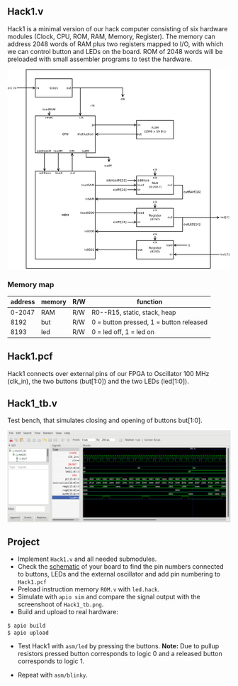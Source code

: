 ## Hack1.v
Hack1 is a minimal version of our hack computer consisting of  six hardware modules (Clock, CPU, ROM, RAM, Memory, Register). The memory can address 2048 words of RAM plus two registers mapped to I/O, with which we can control button and LEDs on the board. ROM of 2048 words will be preloaded with small assembler programs to test the hardware.

![](figs/Hack1.png)

### Memory map
|address | memory|R/W|function|
 |-|-|-|-|
 |0-2047  | RAM|R/W|R0--R15, static, stack, heap|
 | 8192    | but|R/W|0 = button pressed, 1 = button released|
 | 8193    | led|R/W|0 = led off, 1 = led on|


## Hack1.pcf
Hack1 connects over external pins of our FPGA to Oscillator 100 MHz (clk_in), the two buttons (but[1:0]) and the two LEDs (led[1:0]).

## Hack1_tb.v
Test bench, that simulates closing and opening of buttons but[1:0].

![](figs/Hack1_tb.png)


## Project
* Implement `Hack1.v` and all needed submodules.
* Check the [schematic](../../datasheets/iCE40HX1K-EVB_Rev_B.pdf) of your board to find the pin numbers connected to buttons, LEDs and the external oscillator and add pin numbering to `Hack1.pcf`
* Preload instruction memory `ROM.v` with `led.hack`.
* Simulate with `apio sim` and compare the signal output with the screenshoot of `Hack1_tb.png`.
* Build and upload to real hardware:
```
$ apio build
$ apio upload
```
* Test Hack1 with `asm/led` by pressing the buttons.
 **Note:** Due to pullup resistors pressed button corresponds to logic 0 and a released button corresponds to logic 1.

 * Repeat with `asm/blinky`.
